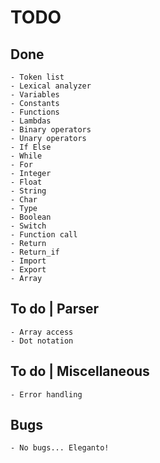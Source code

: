 # TODO

## Done

    - Token list
    - Lexical analyzer
    - Variables
    - Constants
    - Functions
    - Lambdas
    - Binary operators
    - Unary operators
    - If Else
    - While
    - For
    - Integer
    - Float
    - String
    - Char
    - Type
    - Boolean
    - Switch
    - Function call
    - Return
    - Return_if
    - Import
    - Export
    - Array

## To do | Parser

    - Array access
    - Dot notation

## To do | Miscellaneous

    - Error handling

## Bugs

    - No bugs... Eleganto!
